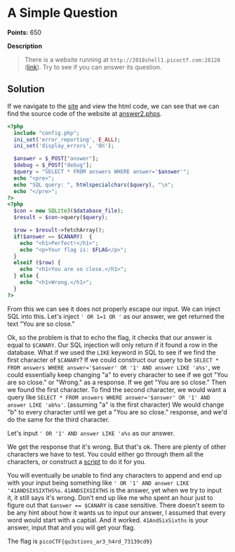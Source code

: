 # A Simple Question

**Points:** 650

**Description**
> There is a website running at `http://2018shell1.picoctf.com:28120` ([link](http://2018shell1.picoctf.com:28120)). Try to see if you can answer its question.

## Solution

If we navigate to the [site](http://2018shell1.picoctf.com:28120) and view the html code, we can see that we can find the source code of the website at [answer2.phps](http://2018shell1.picoctf.com:28120/answers2.phps). 

```php
<?php
  include "config.php";
  ini_set('error_reporting', E_ALL);
  ini_set('display_errors', 'On');

  $answer = $_POST["answer"];
  $debug = $_POST["debug"];
  $query = "SELECT * FROM answers WHERE answer='$answer'";
  echo "<pre>";
  echo "SQL query: ", htmlspecialchars($query), "\n";
  echo "</pre>";
?>
<?php
  $con = new SQLite3($database_file);
  $result = $con->query($query);

  $row = $result->fetchArray();
  if($answer == $CANARY)  {
    echo "<h1>Perfect!</h1>";
    echo "<p>Your flag is: $FLAG</p>";
  }
  elseif ($row) {
    echo "<h1>You are so close.</h1>";
  } else {
    echo "<h1>Wrong.</h1>";
  }
?>
```

From this we can see it does not properly escape our input. We can inject SQL into this. Let's inject `' OR 1=1 OR '` as our answer, we get returned the text "You are so close."

Ok, so the problem is that to echo the flag, it checks that our answer is equal to `$CANARY`. Our SQL injection will only return if it found a row in the database. What if we used the `LIKE` keyword in SQL to see if we find the first character of `$CANARY`?
If we could construct our query to be `SELECT * FROM answers WHERE answer='$answer' OR '1' AND answer LIKE 'a%s'`, we could essentially keep changing "a" to every character to see if we got "You are so close." or "Wrong." as a response. If we get "You are so close." Then we found the first character. To find the second character, we would want a query like `SELECT * FROM answers WHERE answer='$answer' OR '1' AND answer LIKE 'ab%s'`. (assuming "a" is the first character) We would change "b" to every character until we get a "You are so close." response, and we'd do the same for the third character.

Let's input `' OR '1' AND answer LIKE 'a%s` as our answer.

We get the response that it's wrong. But that's ok. There are plenty of other characters we have to test. You could either go through them all the characters, or construct a [script](./solution.js) to do it for you.

You will eventually be unable to find any characters to append and end up with your input being something like `' OR '1' AND answer LIKE '41ANDSIXSIXTHS%s`. `41ANDSIXSIXTHS` is the answer, yet when we try to input it, it still says it's wrong. Don't end up like me who spent an hour just to figure out that `$answer == $CANARY` is case sensitive. There doesn't seem to be any hint about how it wants us to input our answer, I assumed that every word would start with a captial. And it worked. `41AndSixSixths` is your answer, input that and you will get your flag.

The flag is `picoCTF{qu3stions_ar3_h4rd_73139cd9}`